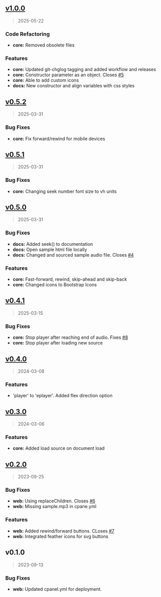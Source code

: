 
<a name="v1.0.0"></a>
## [v1.0.0](https://github.com/aleyoscar/eplayer/compare/v0.5.2...v1.0.0)

> 2025-05-22

### Code Refactoring

* **core:** Removed obsolete files

### Features

* **core:** Updated git-chglog tagging and added workflow and releases
* **core:** Constructor parameter as an object. Closes [#5](https://github.com/aleyoscar/eplayer/issues/5)
* **core:** Able to add custom icons
* **docs:** New constructor and align variables with css styles


<a name="v0.5.2"></a>
## [v0.5.2](https://github.com/aleyoscar/eplayer/compare/v0.5.1...v0.5.2)

> 2025-03-31

### Bug Fixes

* **core:** Fix forward/rewind for mobile devices


<a name="v0.5.1"></a>
## [v0.5.1](https://github.com/aleyoscar/eplayer/compare/v0.5.0...v0.5.1)

> 2025-03-31

### Bug Fixes

* **core:** Changing seek number font size to vh units


<a name="v0.5.0"></a>
## [v0.5.0](https://github.com/aleyoscar/eplayer/compare/v0.4.1...v0.5.0)

> 2025-03-31

### Bug Fixes

* **docs:** Added seek() to documentation
* **docs:** Open sample html file locally
* **docs:** Changed and sourced sample audio file. Closes [#4](https://github.com/aleyoscar/eplayer/issues/4)

### Features

* **core:** Fast-forward, rewind, skip-ahead and skip-back
* **core:** Changed icons to Bootstrap Icons


<a name="v0.4.1"></a>
## [v0.4.1](https://github.com/aleyoscar/eplayer/compare/v0.4.0...v0.4.1)

> 2025-03-15

### Bug Fixes

* **core:** Stop player after reaching end of audio. Fixes [#8](https://github.com/aleyoscar/eplayer/issues/8)
* **core:** Stop player after loading new source


<a name="v0.4.0"></a>
## [v0.4.0](https://github.com/aleyoscar/eplayer/compare/v0.3.0...v0.4.0)

> 2024-03-08

### Features

* 'player' to 'eplayer'. Added flex direction option


<a name="v0.3.0"></a>
## [v0.3.0](https://github.com/aleyoscar/eplayer/compare/v0.2.0...v0.3.0)

> 2024-03-06

### Features

* **core:** Added load source on document load


<a name="v0.2.0"></a>
## [v0.2.0](https://github.com/aleyoscar/eplayer/compare/v0.1.0...v0.2.0)

> 2023-09-25

### Bug Fixes

* **web:** Using replaceChildren. Closes [#6](https://github.com/aleyoscar/eplayer/issues/6)
* **web:** Missing sample.mp3 in cpane.yml

### Features

* **web:** Added rewind/forward buttons. CLoses [#7](https://github.com/aleyoscar/eplayer/issues/7)
* **web:** Integrated feather icons for svg buttons


<a name="v0.1.0"></a>
## v0.1.0

> 2023-09-13

### Bug Fixes

* **web:** Updated cpanel.yml for deployment.

